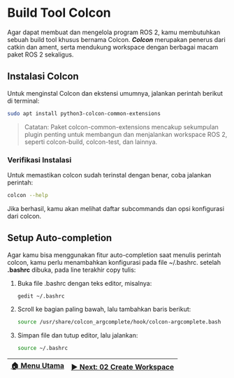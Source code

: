 # Build Tool Colcon

Agar dapat membuat dan mengelola program ROS 2, kamu membutuhkan sebuah build tool khusus bernama Colcon. ***Colcon*** merupakan penerus dari catkin dan ament, serta mendukung workspace dengan berbagai macam paket ROS 2 sekaligus.

## Instalasi Colcon
Untuk menginstal Colcon dan ekstensi umumnya, jalankan perintah berikut di terminal:
```bash
sudo apt install python3-colcon-common-extensions
```
> Catatan: Paket colcon-common-extensions mencakup sekumpulan plugin penting untuk membangun dan menjalankan workspace ROS 2, seperti colcon-build, colcon-test, dan lainnya.

### Verifikasi Instalasi

Untuk memastikan colcon sudah terinstal dengan benar, coba jalankan perintah:
```bash
colcon --help
```

Jika berhasil, kamu akan melihat daftar subcommands dan opsi konfigurasi dari colcon.

## Setup Auto-completion
Agar kamu bisa menggunakan fitur auto-completion saat menulis perintah colcon, kamu perlu menambahkan konfigurasi pada file ~/.bashrc.
setelah **.bashrc** dibuka, pada line terakhir copy tulis:

1. Buka file .bashrc dengan teks editor, misalnya:
    ```bash
    gedit ~/.bashrc
    ```
2. Scroll ke bagian paling bawah, lalu tambahkan baris berikut:
    ```bash
    source /usr/share/colcon_argcomplete/hook/colcon-argcomplete.bash
    ```
3. Simpan file dan tutup editor, lalu jalankan:
    ```bash
    source ~/.bashrc
    ```

| [🏠 Menu Utama](/) | [▶️ Next: 02 Create Workspace](../02_create_workspace/) |
| ----------------- | ------------------------------------------------------ |